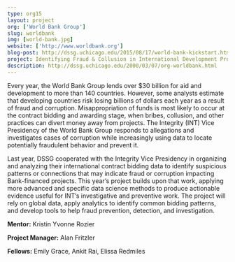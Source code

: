 ```yaml
---
type: org15
layout: project
org: ['World Bank Group']
slug: worldbank
img: [world-bank.jpg]
website: ['http://www.worldbank.org']
blog-post: http://dssg.uchicago.edu/2015/08/17/world-bank-kickstart.html
project: Identifying Fraud & Collusion in International Development Projects
description: http://dssg.uchicago.edu/2000/03/07/org-worldbank.html
---
```


<p>Every year, the World Bank Group lends over $30 billion for aid and development to more than 140 countries. However, some analysts estimate that developing countries risk losing billions of dollars each year as a result of fraud and corruption. Misappropriation of funds is most likely to occur at the contract bidding and awarding stage, when bribes, collusion, and other practices can divert money away from projects. The Integrity (INT) Vice Presidency of the World Bank Group responds to allegations and investigates cases of corruption while increasingly using data to locate potentially fraudulent behavior and prevent it.</p>
 
<p>Last year, DSSG cooperated with the Integrity Vice Presidency in organizing and analyzing their international contract bidding data to identify suspicious patterns or connections that may indicate fraud or corruption impacting Bank-financed projects. This year’s project builds upon that work, applying more advanced and specific data science methods to produce actionable evidence useful for INT’s investigative and preventive work. The project will rely on global data, apply analytics to identify common bidding patterns, and develop tools to help fraud prevention, detection, and investigation.</p>

<p><b>Mentor:</b> Kristin Yvonne Rozier

<p><b>Project Manager:</b> Alan Fritzler

<p><b>Fellows:</b> Emily Grace, Ankit Rai, Elissa Redmiles
